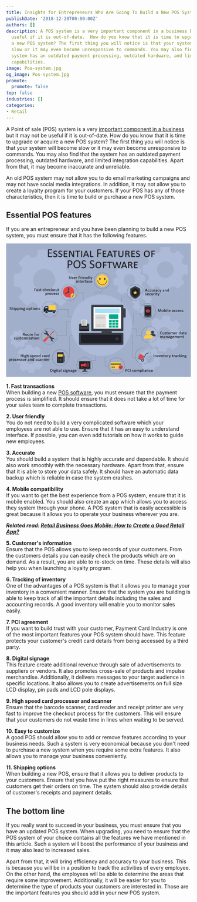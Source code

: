 ```yaml
---
title: Insights for Entrepreneurs Who Are Going To Build a New POS System
publishDate: '2018-12-20T00:00:00Z'
authors: []
description: A POS system is a very important component in a business but it may not
  useful if it is out-of-date.  How do you know that it is time to upgrade or acquire
  a new POS system? The first thing you will notice is that your system will become
  slow or it may even become unresponsive to commands. You may also find that the
  system has an outdated payment processing, outdated hardware, and limited integration
  capabilities.
image: Pos-system.jpg
og_image: Pos-system.jpg
promote:
  promote: false
top: false
industries: []
categories:
- Retail
---
```


A Point of sale (POS) system is a very <a href="https://www.entrepreneur.com/encyclopedia/point-of-sale-pos-system" target="_blank">important component in a business</a> but it may not be useful if it is out-of-date. How do you know that it is time to upgrade or acquire a new POS system? The first thing you will notice is that your system will become slow or it may even become unresponsive to commands. You may also find that the system has an outdated payment processing, outdated hardware, and limited integration capabilities. Apart from that, it may become inaccurate and unreliable.

An old POS system may not allow you to do email marketing campaigns and may not have social media integrations. In addition, it may not allow you to create a loyalty program for your customers. If your POS has any of those characteristics, then it is time to build or purchase a new POS system.

## Essential POS features

If you are an entrepreneur and you have been planning to build a new POS system, you must ensure that it has the following features.

![Essential Features of POS Software](pos_soft_features.png)

**1. Fast transactions**<br />
  When building a new <a href="https://toppossystem.com/" target="_blank">POS software</a>, you must ensure that the payment process is simplified. It should ensure that it does not take a lot of time for your sales team to complete transactions.

**2. User friendly**<br />
  You do not need to build a very complicated software which your employees are not able to use. Ensure that it has an easy to understand interface. If possible, you can even add tutorials on how it works to guide new employees.

**3. Accurate**<br />
  You should build a system that is highly accurate and dependable. It should also work smoothly with the necessary hardware. Apart from that, ensure that it is able to store your data safely. It should have an automatic data backup which is reliable in case the system crashes.

**4. Mobile compatibility**<br />
  If you want to get the best experience from a POS system, ensure that it is mobile enabled. You should also create an app which allows you to access they system through your phone. A POS system that is easily accessible is great because it allows you to operate your business wherever you are.

***Related read: [Retail Business Goes Mobile: How to Create a Good Retail App?](https://anadea.info/blog/retail-business-goes-mobile-how-to-create-a-good-retail-app)***

**5. Customer's information**<br />
Ensure that the POS allows you to keep records of your customers. From the customers details you can easily check the products which are on demand. As a result, you are able to re-stock on time. These details will also help you when launching a loyalty program.

**6. Tracking of inventory**<br />
  One of the advantages of a POS system is that it allows you to manage your inventory in a convenient manner. Ensure that the system you are building is able to keep track of all the important details including the sales and accounting records. A good inventory will enable you to monitor sales easily.

**7. PCI agreement**<br />
If you want to build trust with your customer, Payment Card Industry is one of the most important features your POS system should have. This feature protects your customer's credit card details from being accessed by a third party.

**8. Digital signage**<br />
  This feature create additional revenue through sale of advertisements to suppliers or vendors. It also promotes cross-sale of products and impulse merchandise. Additionally, it delivers messages to your target audience in specific locations. It also allows you to create advertisements on full size LCD display, pin pads and LCD pole displays.

**9. High speed card processor and scanner**<br />
  Ensure that the barcode scanner, card reader and receipt printer are very fast to improve the checkout process for the customers. This will ensure that your customers do not waste time in lines when waiting to be served.

**10. Easy to customize**<br />
  A good POS should allow you to add or remove features according to your business needs. Such a system is very economical because you don't need to purchase a new system when you require some extra features. It also allows you to manage your business conveniently.

**11. Shipping options**<br />
  When building a new POS, ensure that it allows you to deliver products to your customers. Ensure that you have put the right measures to ensure that customers get their orders on time. The system should also provide details of customer's receipts and payment details.

## The bottom line

If you really want to succeed in your business, you must ensure that you have an updated POS system. When upgrading, you need to ensure that the POS system of your choice contains all the features we have mentioned in this article. Such a system will boost the performance of your business and it may also lead to increased sales.

Apart from that, it will bring efficiency and accuracy to your business. This is because you will be in a position to track the activities of every employee. On the other hand, the employees will be able to determine the areas that require some improvement. Additionally, it will be easier for you to determine the type of products your customers are interested in. Those are the important features you should add in your new POS system.
